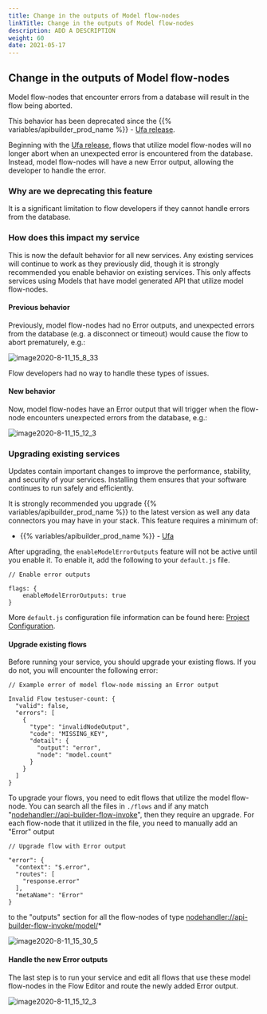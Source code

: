 ```yaml
---
title: Change in the outputs of Model flow-nodes
linkTitle: Change in the outputs of Model flow-nodes
description: ADD A DESCRIPTION
weight: 60
date: 2021-05-17
---
```


## Change in the outputs of Model flow-nodes

Model flow-nodes that encounter errors from a database will result in the flow being aborted.

This behavior has been deprecated since the {{% variables/apibuilder_prod_name %}} - [Ufa release](/docs/release_notes/-_14_august_2020/).

Beginning with the [Ufa release](/docs/release_notes/-_14_august_2020/), flows that utilize model flow-nodes will no longer abort when an unexpected error is encountered from the database. Instead, model flow-nodes will have a new Error output, allowing the developer to handle the error.

### Why are we deprecating this feature

It is a significant limitation to flow developers if they cannot handle errors from the database.

### How does this impact my service

This is now the default behavior for all new services. Any existing services will continue to work as they previously did, though it is strongly recommended you enable behavior on existing services. This only affects services using Models that have model generated API that utilize model flow-nodes.

#### Previous behavior

Previously, model flow-nodes had no Error outputs, and unexpected errors from the database (e.g. a disconnect or timeout) would cause the flow to abort prematurely, e.g.:

![image2020-8-11_15_8_33](/Images/image2020-8-11_15_8_33.png)

Flow developers had no way to handle these types of issues.

#### New behavior

Now, model flow-nodes have an Error output that will trigger when the flow-node encounters unexpected errors from the database, e.g.:

![image2020-8-11_15_12_3](/Images/image2020-8-11_15_12_3.png)

### Upgrading existing services

Updates contain important changes to improve the performance, stability, and security of your services. Installing them ensures that your software continues to run safely and efficiently.

It is strongly recommended you upgrade {{% variables/apibuilder_prod_name %}} to the latest version as well any data connectors you may have in your stack. This feature requires a minimum of:

* {{% variables/apibuilder_prod_name %}} - [Ufa](/docs/release_notes/-_14_august_2020/)

After upgrading, the `enableModelErrorOutputs` feature will not be active until you enable it. To enable it, add the following to your `default.js` file.

```
// Enable error outputs

flags: {
    enableModelErrorOutputs: true
}
```

More `default.js` configuration file information can be found here: [Project Configuration](/docs/developer_guide/project/configuration/project_configuration/).

#### Upgrade existing flows

Before running your service, you should upgrade your existing flows. If you do not, you will encounter the following error:

```
// Example error of model flow-node missing an Error output

Invalid Flow testuser-count: {
  "valid": false,
  "errors": [
    {
      "type": "invalidNodeOutput",
      "code": "MISSING_KEY",
      "detail": {
        "output": "error",
        "node": "model.count"
      }
    }
  ]
}
```

To upgrade your flows, you need to edit flows that utilize the model flow-node. You can search all the files in `./flows` and if any match "[nodehandler://api-builder-flow-invoke](#!/guide/nodehandler://api-builder-flow-invoke)", then they require an upgrade. For each flow-node that it utilized in the file, you need to manually add an "Error" output

```
// Upgrade flow with Error output

"error": {
  "context": "$.error",
  "routes": [
    "response.error"
  ],
  "metaName": "Error"
}
```

to the "outputs" section for all the flow-nodes of type [nodehandler://api-builder-flow-invoke/model/](#!/guide/nodehandler://api-builder-flow-invoke/model/)\*

![image2020-8-11_15_30_5](/Images/image2020-8-11_15_30_5.png)

#### Handle the new Error outputs

The last step is to run your service and edit all flows that use these model flow-nodes in the Flow Editor and route the newly added Error output.

![image2020-8-11_15_12_3](/Images/image2020-8-11_15_12_3.png)
